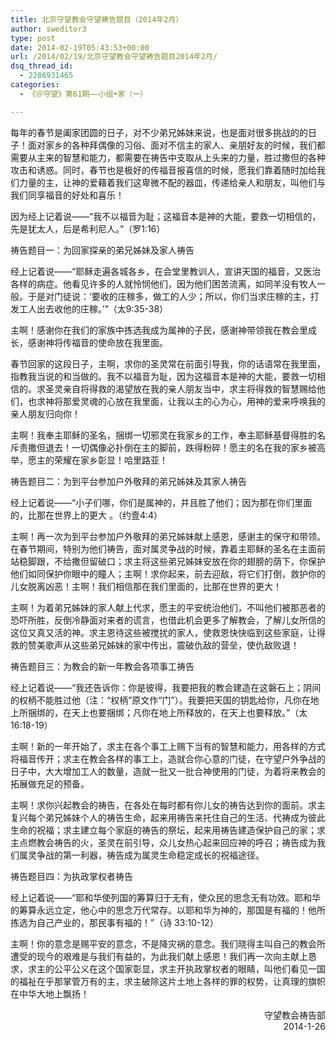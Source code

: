 ```yaml
---
title: 北京守望教会守望祷告题目（2014年2月）
author: sweditor3
type: post
date: 2014-02-19T05:43:53+00:00
url: /2014/02/19/北京守望教会守望祷告题目2014年2月/
dsq_thread_id:
  - 2286931465
categories:
  - 《＠守望》第61期——小组•家（一）

---
```

每年的春节是阖家团圆的日子，对不少弟兄姊妹来说，也是面对很多挑战的的日子！面对家乡的各种拜偶像的习俗、面对不信主的家人、亲朋好友的时候，我们都需要从主来的智慧和能力，都需要在祷告中支取从上头来的力量，胜过撒但的各种攻击和诱惑。同时，春节也是极好的传福音报喜信的时候，愿我们靠着随时加给我们力量的主，让神的爱藉着我们这卑微不配的器皿，传递给亲人和朋友，叫他们与我们同享福音的好处和喜乐！

因为经上记着说——“我不以福音为耻；这福音本是神的大能，要救一切相信的，先是犹太人，后是希利尼人。”（罗1:16）

祷告题目一：为回家探亲的弟兄姊妹及家人祷告
  
经上记着说——“耶稣走遍各城各乡，在会堂里教训人，宣讲天国的福音，又医治各样的病症。他看见许多的人就怜悯他们，因为他们困苦流离，如同羊没有牧人一般。于是对门徒说：‘要收的庄稼多，做工的人少；所以，你们当求庄稼的主，打发工人出去收他的庄稼。’”（太9:35-38）

主啊！感谢你在我们的家族中拣选我成为属神的子民，感谢神带领我在教会里成长，感谢神将传福音的使命放在我里面。
  
春节回家的这段日子，主啊，求你的圣灵常在前面引导我，你的话语常在我里面，指教我当说的和当做的。我不以福音为耻，因为这福音本是神的大能，要救一切相信的。求圣灵亲自将得救的渴望放在我的亲人朋友当中，求主将得救的智慧赐给他们，也求神将那爱灵魂的心放在我里面，让我以主的心为心，用神的爱来呼唤我的亲人朋友归向你！
  
主啊！我奉主耶稣的圣名，捆绑一切邪灵在我家乡的工作，奉主耶稣基督得胜的名斥责撒但退去！一切偶像必扑倒在主的脚前，跌得粉碎！愿主的名在我的家乡被高举，愿主的荣耀在家乡彰显！哈里路亚！

祷告题目二：为到平台参加户外敬拜的弟兄姊妹及其家人祷告
  
经上记着说——“小子们哪，你们是属神的，并且胜了他们；因为那在你们里面的，比那在世界上的更大 。（约壹4:4）

主啊！再一次为到平台参加户外敬拜的弟兄姊妹献上感恩，感谢主的保守和带领。在春节期间，特别为他们祷告，面对属灵争战的时候，靠着主耶稣的圣名在主面前站稳脚跟，不给撒但留破口；求主将这些弟兄姊妹安放在你的翅膀的荫下，你保护他们如同保护你眼中的瞳人；主啊！求你起来，前去迎敌，将它们打倒，救护你的儿女脱离凶恶！主啊！我们相信那在我们里面的，比那在世界的更大！
  
主啊！为着弟兄姊妹的家人献上代求，愿主的平安统治他们，不叫他们被那恶者的恐吓所胜，反倒冷静面对来者的谎言，也借此机会更多了解教会，了解儿女所信的这位又真又活的神。求主恩待这些被搅扰的家人，使救恩快快临到这些家庭，让得救的赞美歌声从这些弟兄姊妹的家中传出，震破仇敌的营垒，使仇敌败退！

祷告题目三：为教会的新一年教会各项事工祷告
  
经上记着说——“我还告诉你：你是彼得，我要把我的教会建造在这磐石上；阴间的权柄不能胜过他（注：“权柄”原文作“门”）。我要把天国的钥匙给你，凡你在地上所捆绑的，在天上也要捆绑；凡你在地上所释放的，在天上也要释放。”（太16:18-19）

主啊！新的一年开始了，求主在各个事工上赐下当有的智慧和能力，用各样的方式将福音传开；求主在教会各样的事工上，造就合你心意的门徒，在守望户外争战的日子中，大大增加工人的数量，造就一批又一批合神使用的门徒，为着将来教会的拓展做充足的预备。

主啊！求你兴起教会的祷告，在各处在每时都有你儿女的祷告达到你的面前。求主复兴每个弟兄姊妹个人的祷告生命，起来用祷告来托住自己的生活、代祷成为彼此生命的祝福；求主建立每个家庭的祷告的祭坛，起来用祷告建造保护自己的家；求主点燃教会祷告的火，圣灵在前引导，众儿女热心起来回应神的呼召；祷告成为我们属灵争战的第一利器，祷告成为属灵生命稳定成长的祝福途径。

祷告题目四：为执政掌权者祷告
  
经上记着说——“耶和华使列国的筹算归于无有，使众民的思念无有功效。耶和华的筹算永远立定，他心中的思念万代常存。以耶和华为神的，那国是有福的！他所拣选为自己产业的，那民事有福的！”（诗 33:10-12）

主啊！你的意念是赐平安的意念，不是降灾祸的意念。我们晓得主叫自己的教会所遭受的现今的艰难是与我们有益的，为此我们献上感恩！我们再一次向主献上恳求，求主的公平公义在这个国家彰显，求主开执政掌权者的眼睛，叫他们看见一国的福祉在乎那掌管万有的主，求主破除这片土地上各样的罪的权势，让真理的旗帜在中华大地上飘扬！

<p style="text-align: right;">
  　　　　　　　　　　　　　　　　　　　　　　　　　　守望教会祷告部<br /> 2014-1-26
</p>